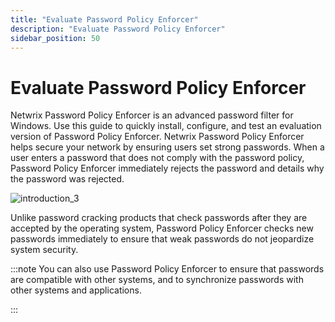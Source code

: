 ```yaml
---
title: "Evaluate Password Policy Enforcer"
description: "Evaluate Password Policy Enforcer"
sidebar_position: 50
---
```


# Evaluate Password Policy Enforcer

Netwrix Password Policy Enforcer is an advanced password filter for Windows. Use this guide to
quickly install, configure, and test an evaluation version of Password Policy Enforcer. Netwrix
Password Policy Enforcer helps secure your network by ensuring users set strong passwords. When a
user enters a password that does not comply with the password policy, Password Policy Enforcer
immediately rejects the password and details why the password was rejected.

![introduction_3](/images/passwordpolicyenforcer/11.1/evaluation/introduction_3.webp)

Unlike password cracking products that check passwords after they are accepted by the operating
system, Password Policy Enforcer checks new passwords immediately to ensure that weak passwords do
not jeopardize system security.

:::note
You can also use Password Policy Enforcer to ensure that passwords are compatible with
other systems, and to synchronize passwords with other systems and applications.

:::
